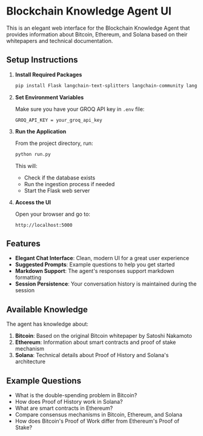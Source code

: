 # Blockchain Knowledge Agent UI

This is an elegant web interface for the Blockchain Knowledge Agent that provides information about Bitcoin, Ethereum, and Solana based on their whitepapers and technical documentation.

## Setup Instructions

1. **Install Required Packages**

   ```bash
   pip install Flask langchain-text-splitters langchain-community langchain-core langchain-chroma chromadb langchain-huggingface sentence-transformers langchain-groq python-dotenv
   ```

2. **Set Environment Variables**

   Make sure you have your GROQ API key in `.env` file:
   ```
   GROQ_API_KEY = your_groq_api_key
   ```

3. **Run the Application**

   From the project directory, run:
   ```bash
   python run.py
   ```

   This will:
   - Check if the database exists
   - Run the ingestion process if needed
   - Start the Flask web server

4. **Access the UI**

   Open your browser and go to:
   ```
   http://localhost:5000
   ```

## Features

- **Elegant Chat Interface**: Clean, modern UI for a great user experience
- **Suggested Prompts**: Example questions to help you get started
- **Markdown Support**: The agent's responses support markdown formatting
- **Session Persistence**: Your conversation history is maintained during the session

## Available Knowledge

The agent has knowledge about:

1. **Bitcoin**: Based on the original Bitcoin whitepaper by Satoshi Nakamoto
2. **Ethereum**: Information about smart contracts and proof of stake mechanism
3. **Solana**: Technical details about Proof of History and Solana's architecture

## Example Questions

- What is the double-spending problem in Bitcoin?
- How does Proof of History work in Solana?
- What are smart contracts in Ethereum?
- Compare consensus mechanisms in Bitcoin, Ethereum, and Solana
- How does Bitcoin's Proof of Work differ from Ethereum's Proof of Stake? 